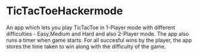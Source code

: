 # TicTacToeHackermode
An app which lets you play TicTacToe in 1-Player mode with different difficulties - Easy,Medium and Hard and also 2-Player mode. The app also runs a timer when game starts. For all succesful wins by the player, the app stores the time taken to win along with the difficulty of the game.
